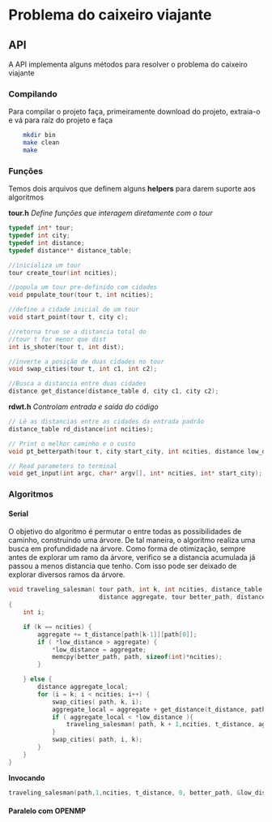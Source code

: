# Problema do caixeiro viajante

## API

A API implementa alguns métodos para resolver o problema do caixeiro viajante

### Compilando
Para compilar o projeto faça, primeiramente download do projeto, extraia-o e vá para raíz do projeto e faça
````sh
    mkdir bin
    make clean
    make
````

### Funções

Temos dois arquivos que definem alguns **helpers** para darem suporte aos algoritmos

**tour.h**
*Define funções que interagem diretamente com o tour*

````c
typedef int* tour;
typedef int city;
typedef int distance;
typedef distance** distance_table;

//inicializa um tour
tour create_tour(int ncities);

//popula um tour pre-definido com cidades
void populate_tour(tour t, int ncities);

//define a cidade inicial de um tour
void start_point(tour t, city c);

//retorna true se a distancia total do
//tour t for menor que dist
int is_shoter(tour t, int dist);

//inverte a posição de duas cidades no tour
void swap_cities(tour t, int c1, int c2);

//Busca a distancia entre duas cidades
distance get_distance(distance_table d, city c1, city c2);
````

**rdwt.h**
*Controlam entrada e saída do código*

````c
// Lê as distancias entre as cidades da entrada padrão
distance_table rd_distance(int ncities);

// Print o melhor caminho e o custo
void pt_betterpath(tour t, city start_city, int ncities, distance low_distance);

// Read parameters to terminal
void get_input(int argc, char* argv[], int* ncities, int* start_city);
````

### Algoritmos

#### Serial

O objetivo do algoritmo é permutar o entre todas as possibilidades de caminho, construindo uma árvore. De tal maneira, o algoritmo realiza uma busca em profundidade na árvore.
Como forma de otimização, sempre antes de explorar um ramo da árvore, verifico se a distancia acumulada já passou a menos distancia que tenho. Com isso pode ser deixado de explorar diversos ramos da árvore.
````c
void traveling_salesman( tour path, int k, int ncities, distance_table t_distance,
                         distance aggregate, tour better_path, distance *low_distance)
{
    int i;

    if (k == ncities) {
        aggregate += t_distance[path[k-1]][path[0]];
        if ( *low_distance > aggregate) {
            *low_distance = aggregate;
            memcpy(better_path, path, sizeof(int)*ncities);
        }

    } else {
        distance aggregate_local;
        for (i = k; i < ncities; i++) {
            swap_cities( path, k, i);
            aggregate_local = aggregate + get_distance(t_distance, path[k-1], path[k]);
            if ( aggregate_local < *low_distance ){
                traveling_salesman( path, k + 1,ncities, t_distance, aggregate_local, better_path, low_distance);
            }
            swap_cities( path, i, k);
        }
    }
}
````

**Invocando**
````c
traveling_salesman(path,1,ncities, t_distance, 0, better_path, &low_distance);
````

#### Paralelo com OPENMP
